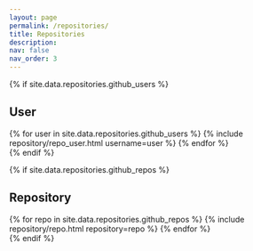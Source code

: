 ```yaml
---
layout: page
permalink: /repositories/
title: Repositories
description:
nav: false
nav_order: 3
---
```


<div class="projects">
{% if site.data.repositories.github_users %}
<h2 class="category">User</h2>
<div class="d-flex flex-wrap flex-md-row flex-column justify-content-between align-items-center">
  {% for user in site.data.repositories.github_users %}
    {% include repository/repo_user.html username=user %}
  {% endfor %}
</div>
{% endif %}

{% if site.data.repositories.github_repos %}
<h2 class="category">Repository</h2>
<div class="d-flex flex-wrap flex-md-row flex-column justify-content-between align-items-center">
  {% for repo in site.data.repositories.github_repos %}
    {% include repository/repo.html repository=repo %}
  {% endfor %}
</div>
{% endif %}
</div>
